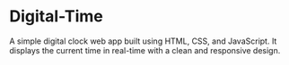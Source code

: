 # Digital-Time
A simple digital clock web app built using HTML, CSS, and JavaScript. It displays the current time in real-time with a clean and responsive design.
